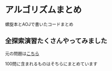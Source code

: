 # アルゴリズムまとめ

螺旋本とAOJで書いたコードまとめ

## 全探索演習たくさんやってみました  
元の問題は[こちら](https://qiita.com/e869120/items/f1c6f98364d1443148b3#%E5%85%A8%E6%8E%A2%E7%B4%A2%E3%81%AE%E5%95%8F%E9%A1%8C)

100問に含まれるものはそちらにまとめています